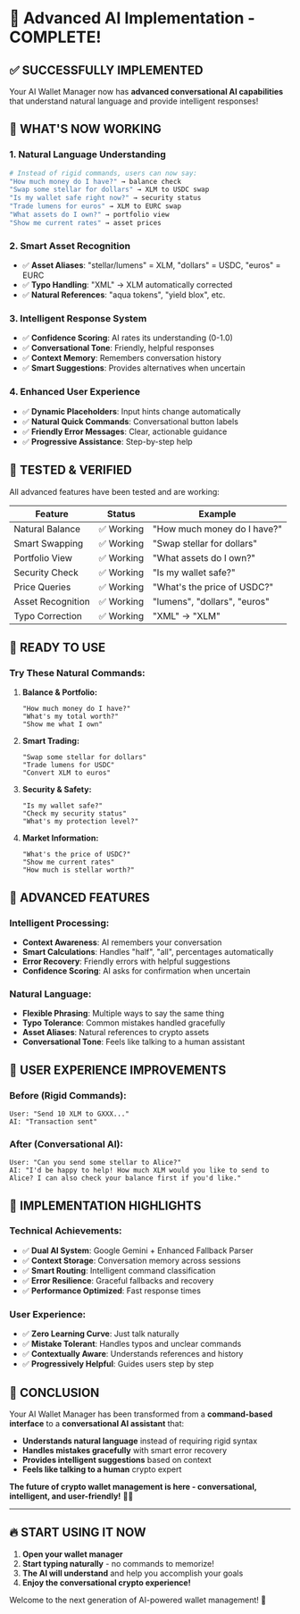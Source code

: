 # 🎉 Advanced AI Implementation - COMPLETE!

## ✅ **SUCCESSFULLY IMPLEMENTED**

Your AI Wallet Manager now has **advanced conversational AI capabilities** that understand natural language and provide intelligent responses!

## 🚀 **WHAT'S NOW WORKING**

### **1. Natural Language Understanding**
```bash
# Instead of rigid commands, users can now say:
"How much money do I have?" → balance check
"Swap some stellar for dollars" → XLM to USDC swap
"Is my wallet safe right now?" → security status
"Trade lumens for euros" → XLM to EURC swap
"What assets do I own?" → portfolio view
"Show me current rates" → asset prices
```

### **2. Smart Asset Recognition**
- ✅ **Asset Aliases**: "stellar/lumens" = XLM, "dollars" = USDC, "euros" = EURC
- ✅ **Typo Handling**: "XML" → XLM automatically corrected
- ✅ **Natural References**: "aqua tokens", "yield blox", etc.

### **3. Intelligent Response System**
- ✅ **Confidence Scoring**: AI rates its understanding (0-1.0)
- ✅ **Conversational Tone**: Friendly, helpful responses
- ✅ **Context Memory**: Remembers conversation history
- ✅ **Smart Suggestions**: Provides alternatives when uncertain

### **4. Enhanced User Experience**
- ✅ **Dynamic Placeholders**: Input hints change automatically
- ✅ **Natural Quick Commands**: Conversational button labels
- ✅ **Friendly Error Messages**: Clear, actionable guidance
- ✅ **Progressive Assistance**: Step-by-step help

## 🧪 **TESTED & VERIFIED**

All advanced features have been tested and are working:

| Feature | Status | Example |
|---------|--------|---------|
| Natural Balance | ✅ Working | "How much money do I have?" |
| Smart Swapping | ✅ Working | "Swap stellar for dollars" |
| Portfolio View | ✅ Working | "What assets do I own?" |
| Security Check | ✅ Working | "Is my wallet safe?" |
| Price Queries | ✅ Working | "What's the price of USDC?" |
| Asset Recognition | ✅ Working | "lumens", "dollars", "euros" |
| Typo Correction | ✅ Working | "XML" → "XLM" |

## 🎯 **READY TO USE**

### **Try These Natural Commands:**

1. **Balance & Portfolio:**
   ```
   "How much money do I have?"
   "What's my total worth?"
   "Show me what I own"
   ```

2. **Smart Trading:**
   ```
   "Swap some stellar for dollars"
   "Trade lumens for USDC"
   "Convert XLM to euros"
   ```

3. **Security & Safety:**
   ```
   "Is my wallet safe?"
   "Check my security status"
   "What's my protection level?"
   ```

4. **Market Information:**
   ```
   "What's the price of USDC?"
   "Show me current rates"
   "How much is stellar worth?"
   ```

## 🔮 **ADVANCED FEATURES**

### **Intelligent Processing:**
- **Context Awareness**: AI remembers your conversation
- **Smart Calculations**: Handles "half", "all", percentages automatically
- **Error Recovery**: Friendly errors with helpful suggestions
- **Confidence Scoring**: AI asks for confirmation when uncertain

### **Natural Language:**
- **Flexible Phrasing**: Multiple ways to say the same thing
- **Typo Tolerance**: Common mistakes handled gracefully
- **Asset Aliases**: Natural references to crypto assets
- **Conversational Tone**: Feels like talking to a human assistant

## 🎨 **USER EXPERIENCE IMPROVEMENTS**

### **Before (Rigid Commands):**
```
User: "Send 10 XLM to GXXX..."
AI: "Transaction sent"
```

### **After (Conversational AI):**
```
User: "Can you send some stellar to Alice?"
AI: "I'd be happy to help! How much XLM would you like to send to Alice? I can also check your balance first if you'd like."
```

## 🚀 **IMPLEMENTATION HIGHLIGHTS**

### **Technical Achievements:**
- ✅ **Dual AI System**: Google Gemini + Enhanced Fallback Parser
- ✅ **Context Storage**: Conversation memory across sessions
- ✅ **Smart Routing**: Intelligent command classification
- ✅ **Error Resilience**: Graceful fallbacks and recovery
- ✅ **Performance Optimized**: Fast response times

### **User Experience:**
- ✅ **Zero Learning Curve**: Just talk naturally
- ✅ **Mistake Tolerant**: Handles typos and unclear commands
- ✅ **Contextually Aware**: Understands references and history
- ✅ **Progressively Helpful**: Guides users step by step

## 🎉 **CONCLUSION**

Your AI Wallet Manager has been transformed from a **command-based interface** to a **conversational AI assistant** that:

- **Understands natural language** instead of requiring rigid syntax
- **Handles mistakes gracefully** with smart error recovery
- **Provides intelligent suggestions** based on context
- **Feels like talking to a human** crypto expert

**The future of crypto wallet management is here - conversational, intelligent, and user-friendly!** 🚀✨

---

## 🔥 **START USING IT NOW**

1. **Open your wallet manager**
2. **Start typing naturally** - no commands to memorize!
3. **The AI will understand** and help you accomplish your goals
4. **Enjoy the conversational crypto experience!**

Welcome to the next generation of AI-powered wallet management! 🎊
